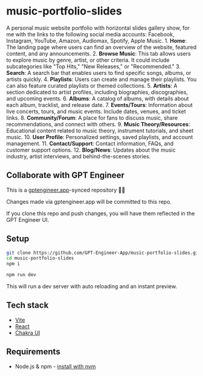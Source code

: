 # music-portfolio-slides

A personal music website portfolio with horizontal slides gallery show, for me with the links to the following social media accounts: Facebook, Instagram, YouTube, Amazon, Audiomax, Spotify, Apple Music. 1. **Home**: The landing page where users can find an overview of the website, featured content, and any announcements.
2. **Browse Music**: This tab allows users to explore music by genre, artist, or other criteria. It could include subcategories like "Top Hits," "New Releases," or "Recommended."
3. **Search**: A search bar that enables users to find specific songs, albums, or artists quickly.
4. **Playlists**: Users can create and manage their playlists. You can also feature curated playlists or themed collections.
5. **Artists**: A section dedicated to artist profiles, including biographies, discographies, and upcoming events.
6. **Albums**: A catalog of albums, with details about each album, tracklist, and release date.
7. **Events/Tours**: Information about live concerts, tours, and music events. Include dates, venues, and ticket links.
8. **Community/Forum**: A place for fans to discuss music, share recommendations, and connect with others.
9. **Music Theory/Resources**: Educational content related to music theory, instrument tutorials, and sheet music.
10. **User Profile**: Personalized settings, saved playlists, and account management.
11. **Contact/Support**: Contact information, FAQs, and customer support options.
12. **Blog/News**: Updates about the music industry, artist interviews, and behind-the-scenes stories.


## Collaborate with GPT Engineer

This is a [gptengineer.app](https://gptengineer.app)-synced repository 🌟🤖

Changes made via gptengineer.app will be committed to this repo.

If you clone this repo and push changes, you will have them reflected in the GPT Engineer UI.

## Setup

```sh
git clone https://github.com/GPT-Engineer-App/music-portfolio-slides.git
cd music-portfolio-slides
npm i
```

```sh
npm run dev
```

This will run a dev server with auto reloading and an instant preview.

## Tech stack

- [Vite](https://vitejs.dev/)
- [React](https://react.dev/)
- [Chakra UI](https://chakra-ui.com/)

## Requirements

- Node.js & npm - [install with nvm](https://github.com/nvm-sh/nvm#installing-and-updating)
